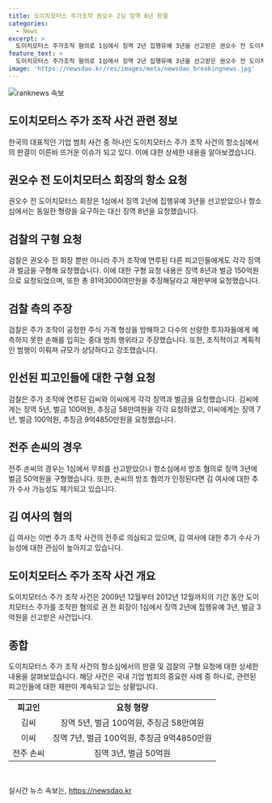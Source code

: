 ```yaml
---
title: 도이치모터스 주가조작 권오수 2심 징역 8년 판결
categories:
  - News
excerpt: >
  도이치모터스 주가조작 혐의로 1심에서 징역 2년 집행유예 3년을 선고받은 권오수 전 도이치모터스 회장이 항소심에서 징역 8년을 요청했다. 검찰은 권 전 회장에게 징역 8년과 벌금 150억원을, 주가조작 선수들에게도 각각 구형을 요청했다. 또한, 방조 혐의가 추가된 손씨에게는 징역 3년에 벌금 50억원을 구형했다. 김 여사의 의혹에 대한 수사 가능성도 언급되었다.
feature_text: >
  도이치모터스 주가조작 혐의로 1심에서 징역 2년 집행유예 3년을 선고받은 권오수 전 도이치모터스 회장이 항소심에서 징역 8년을 요청했다. 검찰은 권 전 회장에게 징역 8년과 벌금 150억원을, 주가조작 선수들에게도 각각 구형을 요청했다. 또한, 방조 혐의가 추가된 손씨에게는 징역 3년에 벌금 50억원을 구형했다. 김 여사의 의혹에 대한 수사 가능성도 언급되었다.
image: 'https://newsdao.kr/res/images/meta/newsdao_breakingnews.jpg'
---
```


<p><img src="https://newsdao.kr/res/images/meta/newsdao_breakingnews.jpg" alt="ranknews 속보" /></p>

<h2 data-ke-size="size26">도이치모터스 주가 조작 사건 관련 정보</h2>

<p data-ke-size="size16">한국의 대표적인 기업 범죄 사건 중 하나인 도이치모터스 주가 조작 사건의 항소심에서의 판결이 이른바 뜨거운 이슈가 되고 있다. 이에 대한 상세한 내용을 알아보겠습니다.</p>

<h2 data-ke-size="size24">권오수 전 도이치모터스 회장의 항소 요청</h2>

<p data-ke-size="size16">권오수 전 도이치모터스 회장은 1심에서 징역 2년에 집행유예 3년을 선고받았으나 항소심에서는 동일한 형량을 요구하는 대신 징역 8년을 요청했습니다.</p>

<h2 data-ke-size="size24">검찰의 구형 요청</h2>

<p data-ke-size="size16">검찰은 권오수 전 회장 뿐만 아니라 주가 조작에 연루된 다른 피고인들에게도 각각 징역과 벌금을 구형해 요청했습니다. 이에 대한 구형 요청 내용은 징역 8년과 벌금 150억원으로 요청되었으며, 또한 총 81억3000여만원을 추징해달라고 재판부에 요청했습니다.</p>

<h2 data-ke-size="size24">검찰 측의 주장</h2>

<p data-ke-size="size16">검찰은 주가 조작이 공정한 주식 가격 형성을 방해하고 다수의 선량한 투자자들에게 예측하지 못한 손해를 입히는 중대 범죄 행위라고 주장했습니다. 또한, 조직적이고 계획적인 범행이 이뤄져 규모가 상당하다고 강조했습니다.</p>

<h2 data-ke-size="size24">인선된 피고인들에 대한 구형 요청</h2>

<p data-ke-size="size16">검찰은 주가 조작에 연루된 김씨와 이씨에게 각각 징역과 벌금을 요청했습니다. 김씨에게는 징역 5년, 벌금 100억원, 추징금 58만여원을 각각 요청하였고, 이씨에게는 징역 7년, 벌금 100억원, 추징금 9억4850만원을 요청했습니다.</p>

<h2 data-ke-size="size24">전주 손씨의 경우</h2>

<p data-ke-size="size16">전주 손씨의 경우는 1심에서 무죄를 선고받았으나 항소심에서 방조 혐의로 징역 3년에 벌금 50억원을 구형했습니다. 또한, 손씨의 방조 혐의가 인정된다면 김 여사에 대한 추가 수사 가능성도 제기되고 있습니다.</p>

<h2 data-ke-size="size24">김 여사의 혐의</h2>

<p data-ke-size="size16">김 여사는 이번 주가 조작 사건의 전주로 의심되고 있으며, 김 여사에 대한 추가 수사 가능성에 대한 관심이 높아지고 있습니다.</p>

<h2 data-ke-size="size24">도이치모터스 주가 조작 사건 개요</h2>

<p data-ke-size="size16">도이치모터스 주가 조작 사건은 2009년 12월부터 2012년 12월까지의 기간 동안 도이치모터스 주가를 조작한 혐의로 권 전 회장이 1심에서 징역 2년에 집행유예 3년, 벌금 3억원을 선고받은 사건입니다.</p>

<h2 data-ke-size="size24">종합</h2>

<p data-ke-size="size16">도이치모터스 주가 조작 사건의 항소심에서의 판결 및 검찰의 구형 요청에 대한 상세한 내용을 살펴보았습니다. 해당 사건은 국내 기업 범죄의 중요한 사례 중 하나로, 관련된 피고인들에 대한 재판이 계속되고 있는 상황입니다.</p>

<table>
    <tbody>
        <tr>
            <td style="text-align: center; height: 17px;"><b>피고인</b></td>
            <td style="text-align: center; height: 17px;"><b>요청 형량</b></td>
        </tr>
        <tr>
            <td style="text-align: center; height: 17px;">김씨</td>
            <td style="text-align: center; height: 17px;">징역 5년, 벌금 100억원, 추징금 58만여원</td>
        </tr>
        <tr>
            <td style="text-align: center; height: 17px;">이씨</td>
            <td style="text-align: center; height: 17px;">징역 7년, 벌금 100억원, 추징금 9억4850만원</td>
        </tr>
        <tr>
            <td style="text-align: center; height: 17px;">전주 손씨</td>
            <td style="text-align: center; height: 17px;">징역 3년, 벌금 50억원</td>
        </tr>
    </tbody>
</table>

<p data-ke-size="size16">&nbsp;</p>
실시간 뉴스 속보는, <a href="https://newsdao.kr" rel="dofollow">https://newsdao.kr</a>


